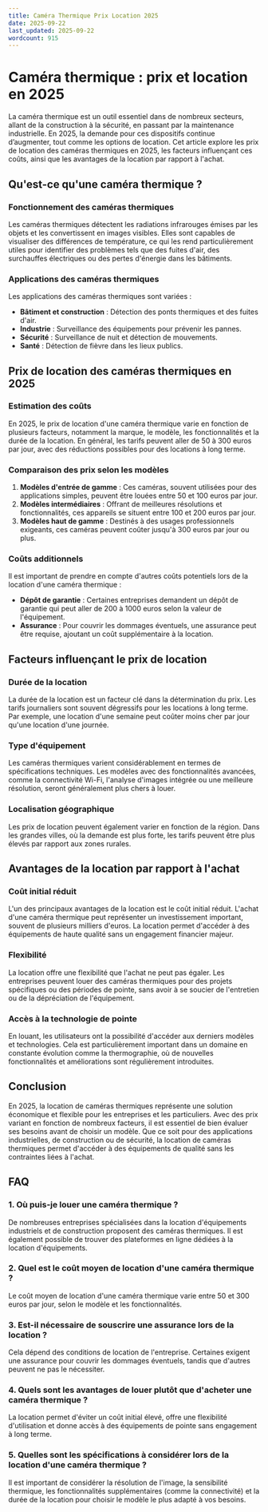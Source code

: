 ```yaml
---
title: Caméra Thermique Prix Location 2025
date: 2025-09-22
last_updated: 2025-09-22
wordcount: 915
---
```


# Caméra thermique : prix et location en 2025

La caméra thermique est un outil essentiel dans de nombreux secteurs, allant de la construction à la sécurité, en passant par la maintenance industrielle. En 2025, la demande pour ces dispositifs continue d’augmenter, tout comme les options de location. Cet article explore les prix de location des caméras thermiques en 2025, les facteurs influençant ces coûts, ainsi que les avantages de la location par rapport à l'achat.

## Qu'est-ce qu'une caméra thermique ?

### Fonctionnement des caméras thermiques

Les caméras thermiques détectent les radiations infrarouges émises par les objets et les convertissent en images visibles. Elles sont capables de visualiser des différences de température, ce qui les rend particulièrement utiles pour identifier des problèmes tels que des fuites d'air, des surchauffes électriques ou des pertes d'énergie dans les bâtiments.

### Applications des caméras thermiques

Les applications des caméras thermiques sont variées :
- **Bâtiment et construction** : Détection des ponts thermiques et des fuites d'air.
- **Industrie** : Surveillance des équipements pour prévenir les pannes.
- **Sécurité** : Surveillance de nuit et détection de mouvements.
- **Santé** : Détection de fièvre dans les lieux publics.

## Prix de location des caméras thermiques en 2025

### Estimation des coûts

En 2025, le prix de location d'une caméra thermique varie en fonction de plusieurs facteurs, notamment la marque, le modèle, les fonctionnalités et la durée de la location. En général, les tarifs peuvent aller de 50 à 300 euros par jour, avec des réductions possibles pour des locations à long terme.

### Comparaison des prix selon les modèles

1. **Modèles d'entrée de gamme** : Ces caméras, souvent utilisées pour des applications simples, peuvent être louées entre 50 et 100 euros par jour.
2. **Modèles intermédiaires** : Offrant de meilleures résolutions et fonctionnalités, ces appareils se situent entre 100 et 200 euros par jour.
3. **Modèles haut de gamme** : Destinés à des usages professionnels exigeants, ces caméras peuvent coûter jusqu'à 300 euros par jour ou plus.

### Coûts additionnels

Il est important de prendre en compte d'autres coûts potentiels lors de la location d'une caméra thermique :
- **Dépôt de garantie** : Certaines entreprises demandent un dépôt de garantie qui peut aller de 200 à 1000 euros selon la valeur de l'équipement.
- **Assurance** : Pour couvrir les dommages éventuels, une assurance peut être requise, ajoutant un coût supplémentaire à la location.

## Facteurs influençant le prix de location

### Durée de la location

La durée de la location est un facteur clé dans la détermination du prix. Les tarifs journaliers sont souvent dégressifs pour les locations à long terme. Par exemple, une location d'une semaine peut coûter moins cher par jour qu'une location d'une journée.

### Type d'équipement

Les caméras thermiques varient considérablement en termes de spécifications techniques. Les modèles avec des fonctionnalités avancées, comme la connectivité Wi-Fi, l'analyse d'images intégrée ou une meilleure résolution, seront généralement plus chers à louer.

### Localisation géographique

Les prix de location peuvent également varier en fonction de la région. Dans les grandes villes, où la demande est plus forte, les tarifs peuvent être plus élevés par rapport aux zones rurales.

## Avantages de la location par rapport à l'achat

### Coût initial réduit

L'un des principaux avantages de la location est le coût initial réduit. L'achat d'une caméra thermique peut représenter un investissement important, souvent de plusieurs milliers d'euros. La location permet d'accéder à des équipements de haute qualité sans un engagement financier majeur.

### Flexibilité

La location offre une flexibilité que l'achat ne peut pas égaler. Les entreprises peuvent louer des caméras thermiques pour des projets spécifiques ou des périodes de pointe, sans avoir à se soucier de l'entretien ou de la dépréciation de l'équipement.

### Accès à la technologie de pointe

En louant, les utilisateurs ont la possibilité d'accéder aux derniers modèles et technologies. Cela est particulièrement important dans un domaine en constante évolution comme la thermographie, où de nouvelles fonctionnalités et améliorations sont régulièrement introduites.

## Conclusion

En 2025, la location de caméras thermiques représente une solution économique et flexible pour les entreprises et les particuliers. Avec des prix variant en fonction de nombreux facteurs, il est essentiel de bien évaluer ses besoins avant de choisir un modèle. Que ce soit pour des applications industrielles, de construction ou de sécurité, la location de caméras thermiques permet d'accéder à des équipements de qualité sans les contraintes liées à l'achat.

## FAQ

### 1. Où puis-je louer une caméra thermique ?

De nombreuses entreprises spécialisées dans la location d'équipements industriels et de construction proposent des caméras thermiques. Il est également possible de trouver des plateformes en ligne dédiées à la location d'équipements.

### 2. Quel est le coût moyen de location d'une caméra thermique ?

Le coût moyen de location d'une caméra thermique varie entre 50 et 300 euros par jour, selon le modèle et les fonctionnalités.

### 3. Est-il nécessaire de souscrire une assurance lors de la location ?

Cela dépend des conditions de location de l'entreprise. Certaines exigent une assurance pour couvrir les dommages éventuels, tandis que d'autres peuvent ne pas le nécessiter.

### 4. Quels sont les avantages de louer plutôt que d'acheter une caméra thermique ?

La location permet d'éviter un coût initial élevé, offre une flexibilité d'utilisation et donne accès à des équipements de pointe sans engagement à long terme.

### 5. Quelles sont les spécifications à considérer lors de la location d'une caméra thermique ?

Il est important de considérer la résolution de l'image, la sensibilité thermique, les fonctionnalités supplémentaires (comme la connectivité) et la durée de la location pour choisir le modèle le plus adapté à vos besoins.
